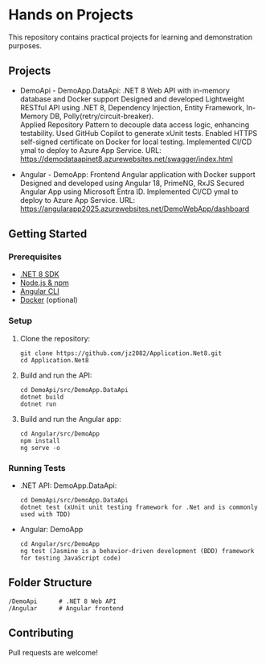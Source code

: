 # Hands on Projects

This repository contains practical projects for learning and demonstration purposes.

## Projects

- DemoApi - DemoApp.DataApi: .NET 8 Web API with in-memory database and Docker support
  Designed and developed Lightweight RESTful API using .NET 8, Dependency Injection, Entity Framework, In-Memory DB, Polly(retry/circuit-breaker).  
  Applied Repository Pattern to decouple data access logic, enhancing testability.
  Used GitHub Copilot to generate xUnit tests.
  Enabled HTTPS self-signed certificate  on Docker for local testing. 
  Implemented CI/CD ymal to deploy to Azure App Service.
  URL: https://demodataapinet8.azurewebsites.net/swagger/index.html 

- Angular - DemoApp: Frontend Angular application with Docker support
  Designed and developed using Angular 18, PrimeNG, RxJS
  Secured Angular App using Microsoft Entra ID. 
  Implemented CI/CD ymal to deploy to Azure App Service.
  URL: https://angularapp2025.azurewebsites.net/DemoWebApp/dashboard   

## Getting Started

### Prerequisites

- [.NET 8 SDK](https://dotnet.microsoft.com/download)
- [Node.js & npm](https://nodejs.org/)
- [Angular CLI](https://angular.io/cli)
- [Docker](https://www.docker.com/) (optional)

### Setup

1. Clone the repository:
    ```
    git clone https://github.com/jz2082/Application.Net8.git
    cd Application.Net8
    ```

2. Build and run the API:
    ```
    cd DemoApi/src/DemoApp.DataApi
    dotnet build
    dotnet run
    ```

3. Build and run the Angular app:
    ```
    cd Angular/src/DemoApp
    npm install
    ng serve -o
    ```

### Running Tests

- .NET API: DemoApp.DataApi:  
  ```
  cd DemoApi/src/DemoApp.DataApi
  dotnet test (xUnit unit testing framework for .Net and is commonly used with TDD)
  ```

- Angular: DemoApp   
  ```
  cd Angular/src/DemoApp 
  ng test (Jasmine is a behavior-driven development (BDD) framework for testing JavaScript code)
  ```

## Folder Structure
  ```
  /DemoApi      # .NET 8 Web API
  /Angular      # Angular frontend
  ```

## Contributing

Pull requests are welcome!
